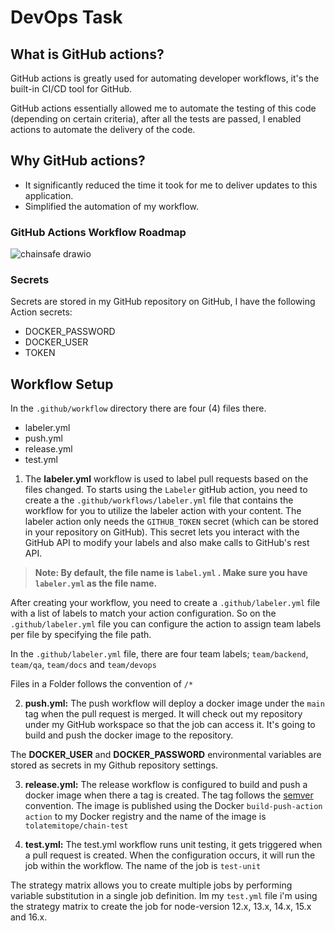 # DevOps Task

## What is GitHub actions? 

GitHub actions is greatly used for automating developer workflows, it's the built-in CI/CD tool for GitHub. 

GitHub actions essentially allowed me to automate the testing of this code (depending on certain criteria), after all the tests are passed, I enabled actions to automate the delivery of the code. 

## Why GitHub actions? 

- It significantly reduced the time it took for me to deliver updates to this application. 
- Simplified the automation of my workflow. 

### GitHub Actions Workflow Roadmap

![chainsafe drawio](https://user-images.githubusercontent.com/24816990/138957082-83aece7c-adb4-4db8-9919-14bda04b3aa5.png)

### Secrets 

Secrets are stored in my GitHub repository on GitHub, I have the following Action secrets: 

- DOCKER_PASSWORD
- DOCKER_USER
- TOKEN

## Workflow Setup 

In the `.github/workflow` directory there are four (4) files there. 

- labeler.yml
- push.yml
- release.yml
- test.yml

1. The **labeler.yml** workflow is used to label pull requests based on the files changed. To starts using the `Labeler` gitHub action, you need to create a the `.github/workflows/labeler.yml` file that contains the workflow for you to utilize the labeler action with your content. The labeler action only needs the `GITHUB_TOKEN` secret (which can be stored in your repository on GitHub). This secret lets you interact with the GitHub API to modify your labels and also make calls to GitHub's rest API. 

> **Note: By default, the file name is `label.yml` . Make sure you have `labeler.yml` as the file name.**

After creating your workflow, you need to create a `.github/labeler.yml` file with a list of labels to match your action configuration.  So on the `.github/labeler.yml` file you can configure the action to assign team labels per file by specifying the file path. 

In the `.github/labeler.yml` file, there are four team labels; `team/backend`, `team/qa`, `team/docs` and `team/devops`

Files in a Folder follows the convention of `/*`

2. **push.yml:** The push workflow will deploy a docker image under the `main` tag when the pull request is merged. It will check out my repository under my GitHub workspace so that the job can access it. It's going to build and push the docker image to the repository. 

The **DOCKER_USER** and **DOCKER_PASSWORD** environmental variables are stored as secrets in my Github repository settings. 

3. **release.yml:** The release workflow is configured to build and push a docker image when there a tag is created. The tag follows the [semver](https://semver.org) convention. The image is published using the Docker `build-push-action action` to my Docker registry and the name of the image is `tolatemitope/chain-test` 

4. **test.yml:** The test.yml workflow runs unit testing, it gets triggered when a pull request is created. When the configuration occurs, it will run the job within the workflow. The name of the job is `test-unit` 

The strategy matrix allows you to create multiple jobs by performing variable substitution in a single job definition. Im my `test.yml` file i'm using the strategy matrix to create the job for node-version 12.x, 13.x, 14.x, 15.x and 16.x. 